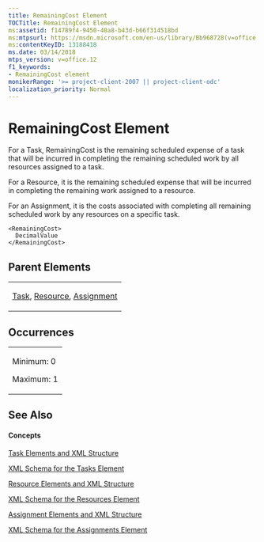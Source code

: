 ```yaml
---
title: RemainingCost Element
TOCTitle: RemainingCost Element
ms:assetid: f14789f4-9450-40a8-b43d-b66f314518bd
ms:mtpsurl: https://msdn.microsoft.com/en-us/library/Bb968728(v=office.12)
ms:contentKeyID: 13188418
ms.date: 03/14/2018
mtps_version: v=office.12
f1_keywords:
- RemainingCost element
monikerRange: '>= project-client-2007 || project-client-odc'
localization_priority: Normal
---
```


# RemainingCost Element




For a Task, RemainingCost is the remaining scheduled expense of a task that will be incurred in completing the remaining scheduled work by all resources assigned to a task.

For a Resource, it is the remaining scheduled expense that will be incurred in completing the remaining work assigned to a resource.

For an Assignment, it is the costs associated with completing all remaining scheduled work by any resources on a specific task.

    <RemainingCost>
      DecimalValue
    </RemainingCost>

## Parent Elements

<table>
<colgroup>
<col style="width: 100%" />
</colgroup>
<tbody>
<tr class="odd">
<td><p><a href="task-element.md">Task</a>, <a href="resource-element.md">Resource</a>, <a href="assignment-element.md">Assignment</a></p></td>
</tr>
</tbody>
</table>

## Occurrences

<table>
<colgroup>
<col style="width: 100%" />
</colgroup>
<tbody>
<tr class="odd">
<td><p>Minimum: 0</p>
<p>Maximum: 1</p></td>
</tr>
</tbody>
</table>

## See Also

#### Concepts

[Task Elements and XML Structure](task-elements-and-xml-structure.md)

[XML Schema for the Tasks Element](xml-schema-for-the-tasks-element.md)

[Resource Elements and XML Structure](resource-elements-and-xml-structure.md)

[XML Schema for the Resources Element](xml-schema-for-the-resources-element.md)

[Assignment Elements and XML Structure](assignment-elements-and-xml-structure.md)

[XML Schema for the Assignments Element](xml-schema-for-the-assignments-element.md)


